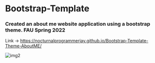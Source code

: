 # Bootstrap-Template 
### Created an about me website application using a bootstrap theme. FAU Spring 2022
Link -> https://nocturnalprogrammerjay.github.io/Bootstrap-Template-Theme-AboutME/


![img2](https://user-images.githubusercontent.com/96387037/211722537-df9f0f40-c276-45f8-8b85-43144b0fd69c.PNG)

